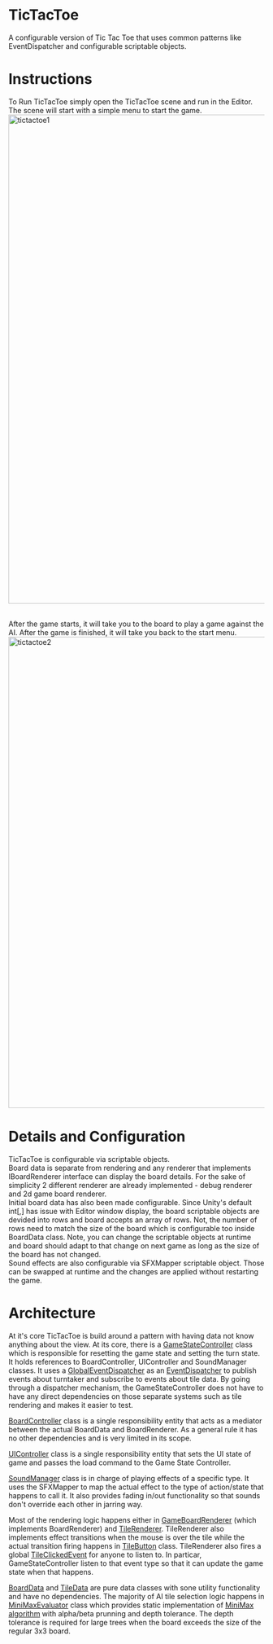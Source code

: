 # TicTacToe
A configurable version of Tic Tac Toe that uses common patterns like EventDispatcher and configurable scriptable objects.

# Instructions
To Run TicTacToe simply open the TicTacToe scene and run in the Editor.<br>
The scene will start with a simple menu to start the game.<br>
<img width="961" alt="tictactoe1" src="https://user-images.githubusercontent.com/512300/178753734-bbee8712-cf83-4846-bba7-3b619b97b4d2.png">

<br>After the game starts, it will take you to the board to play a game against the AI. After the game is finished, it will take you back to the start menu.<br>
<img width="926" alt="tictactoe2" src="https://user-images.githubusercontent.com/512300/178754070-ea3862e1-7db5-46dc-b73b-ed3a0d171742.png">

# Details and Configuration
TicTacToe is configurable via scriptable objects. <br>
Board data is separate from rendering and any renderer that implements IBoardRenderer interface can display the board details. For the sake of simplicity 2 different renderer are already implemented - debug renderer and 2d game board renderer. <br>
Initial board data has also been made configurable. Since Unity's default int[,] has issue with Editor window display, the board scriptable objects are devided into rows and board accepts an array of rows. Not, the number of rows need to match the size of the board which is configurable too inside BoardData class. 
Note, you can change the scriptable objects at runtime and board should adapt to that change on next game as long as the size of the board has not changed.<br>
Sound effects are also configurable via SFXMapper scriptable object. Those can be swapped at runtime and the changes are applied without restarting the game.

# Architecture 
At it's core TicTacToe is build around a pattern with having data not know anything about the view. At its core, there is a [GameStateController](https://github.com/andreydobrikov/tictactoe/blob/main/Assets/Scripts/Game/GameStateController.cs) class which is responsible for resetting the game state and setting the turn state. It holds references to BoardController, UIController and SoundManager classes. It uses a [GlobalEventDispatcher](https://github.com/andreydobrikov/tictactoe/blob/main/Assets/Scripts/Dispatcher/GlobalEventDispatcher.cs) as an [EventDispatcher](https://github.com/andreydobrikov/tictactoe/blob/main/Assets/Scripts/Dispatcher/EventDispatcher.cs) to publish events about turntaker and subscribe to events about tile data. By going through a dispatcher mechanism, the GameStateController does not have to have any direct dependencies on those separate systems such as tile rendering and makes it easier to test.<p>
[BoardController](https://github.com/andreydobrikov/tictactoe/blob/main/Assets/Scripts/Game/BoardController.cs) class is a single responsibility entity that acts as a mediator between the actual BoardData and BoardRenderer. As a general rule it has no other dependencies and is very limited in its scope.<p>
[UIController](https://github.com/andreydobrikov/tictactoe/blob/main/Assets/Scripts/Game/UIController.cs) class is a single responsibility entity that sets the UI state of game and passes the load command to the Game State Controller.<p>
[SoundManager](https://github.com/andreydobrikov/tictactoe/blob/main/Assets/Scripts/Game/SoundManager.cs) class is in charge of playing effects of a specific type. It uses the SFXMapper to map the actual effect to the type of action/state that happens to call it. It also provides fading in/out functionality so that sounds don't override each other in jarring way.<p>
Most of the rendering logic happens either in [GameBoardRenderer](https://github.com/andreydobrikov/tictactoe/blob/main/Assets/Scripts/Game/GameBoardRenderer.cs) (which implements BoardRenderer) and [TileRenderer](https://github.com/andreydobrikov/tictactoe/blob/main/Assets/Scripts/Game/TileRenderer.cs). TileRenderer also implements effect transitions when the mouse is over the tile while the actual transition firing happens in [TileButton](https://github.com/andreydobrikov/tictactoe/blob/main/Assets/Scripts/Game/TileButton.cs) class. TileRenderer also fires a global [TileClickedEvent](https://github.com/andreydobrikov/tictactoe/blob/main/Assets/Scripts/Game/TileClickedEvent.cs) for anyone to listen to. In particar, GameStateController listen to that event type so that it can update the game state when that happens.<p>
[BoardData](https://github.com/andreydobrikov/tictactoe/blob/main/Assets/Scripts/Game/BoardData.cs) and [TileData](https://github.com/andreydobrikov/tictactoe/blob/main/Assets/Scripts/Game/BoardData.cs) are pure data classes with sone utility functionality and have no dependencies. 
The majority of AI tile selection logic happens in [MiniMaxEvaluator](https://github.com/andreydobrikov/tictactoe/blob/main/Assets/Scripts/Game/MiniMaxEvaluator.cs) class which provides static implementation of [MiniMax algorithm](https://www.geeksforgeeks.org/minimax-algorithm-in-game-theory-set-4-alpha-beta-pruning/) with alpha/beta prunning and depth tolerance. The depth tolerance is required for large trees when the board exceeds the size of the regular 3x3 board.
 
 
 
 
 
